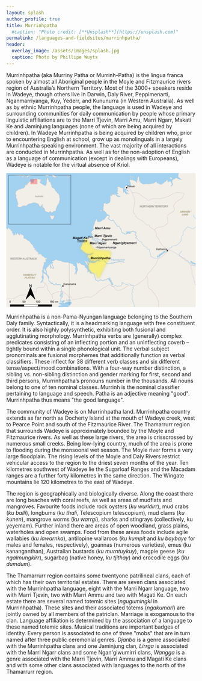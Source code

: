 ```yaml
---
layout: splash
author_profile: true
title: Murrinhpatha
  #caption: "Photo credit: [**Unsplash**](https://unsplash.com)"
permalink: /languages-and-fieldsites/murrinhpatha/
header:
  overlay_image: /assets/images/splash.jpg
  caption: Photo by Phillipe Wuyts
---
```

Murrinhpatha (aka Murriny Patha or Murrinh-Patha) is the lingua franca spoken by almost all Aboriginal people in the Moyle and Fitzmaurice rivers region of Australia’s Northern Territory. Most of the 3000+ speakers reside in Wadeye, though others live in Darwin, Daly River, Peppimenarti, Nganmarriyanga, Kuy, Yederr, and Kununurra (in Western Australia). As well as by ethnic Murrinhpatha people, the language is used in Wadeye and surrounding communities for daily communication by people whose primary linguistic affiliations are to the Marri Tjevin, Marri Amu, Marri Ngarr, Makati Ke and Jaminjung languages (none of which are being acquired by children). In Wadeye Murrinhpatha is being acquired by children who, prior to encountering English at school, grow up as monolinguals in a largely Murrinhpatha speaking environment. The vast majority of all interactions are conducted in Murrinhpatha. As well as for the non-adoption of English as a language of communication (except in dealings with Europeans), Wadeye is notable for the virtual absence of Kriol.

![Picture of Australian landscape](/assets/images/murrinhpatha_2.png "Picture of the Murrinhpataha landscape")

Murrinhpatha is a non-Pama-Nyungan language belonging to the Southern Daly family. Syntactically, it is a headmarking language with free constituent order. It is also highly polysynthetic, exhibiting both fusional and agglutinating morphology. Murrinhpatha verbs are (generally) complex predicates consisting of an inflecting portion and an uninflecting coverb – tightly bound within a single phonological unit. The verbal subject pronominals are fusional morphemes that additionally function as verbal classifiers. These inflect for 38 different verb classes and six different tense/aspect/mood combinations. With a four-way number distinction, a sibling vs. non-sibling distinction and gender marking for first, second and third persons, Murrinhpatha’s pronouns number in the thousands. All nouns belong to one of ten nominal classes. Murrinh is the nominal classifier pertaining to language and speech. Patha is an adjective meaning "good". Murrinhpatha thus means "the good language".

The community of Wadeye is on Murrinhpatha land. Murrinhpatha country extends as far north as Docherty Island at the mouth of Wadeye creek, west to Pearce Point and south of the Fitzmaurice River. The Thamarrurr region that surrounds Wadeye is approximately bounded by the Moyle and Fitzmaurice rivers. As well as these large rivers, the area is crisscrossed by numerous small creeks. Being low-lying country, much of the area is prone to flooding during the monsoonal wet season. The Moyle river forms a very large floodplain. The rising levels of the Moyle and Daly Rivers restrict vehicular access to the region to the driest seven months of the year. Ten kilometres southwest of Wadeye lie the Sugarloaf Ranges and the Macadam ranges are a further forty kilometres in the same direction. The Wingate mountains lie 120 kilometres to the east of Wadeye.

The region is geographically and biologically diverse. Along the coast there are long beaches with coral reefs, as well as areas of mudflats and mangroves. Favourite foods include rock oysters (*ku wurldirr*), mud crabs (*ku balli*), longbums (*ku thali*, Telescopium telescopium), mud clams (*ku kunen*), mangrove worms (*ku warrgi*), sharks and stingrays (collectively, ku yeyemam). Further inland there are areas of open woodland, grass plains, waterholes and open swamps. Food from these areas foods include agile wallabies (*ku lawarnka*), antilopine wallaroos (*ku kumpit* and *ku baybaye* for males and females, respectively), goannas (numerous varieties), emus (ku kananganthan), Australian bustards (*ku murntuykuy*), magpie geese (*ku ngalmungkirr*), sugarbag (native honey, *ku tjithay*) and crocodile eggs (*ku dumdum*).

The Thamarrurr region contains some twentyone patrilineal clans, each of which has their own territorial estates. There are seven clans associated with the Murrinhpatha language, eight with the Marri Ngarr language, two with Marri Tjevin, two with Marri Ammu and two with Magati Ke. On each estate there are several named totemic sites (*ngugumingki* in Murrinhpatha). These sites and their associated totems (*ngakumarl*) are jointly owned by all members of the patriclan. Marriage is exogamous to the clan. Language affiliation is determined by the association of a language to these named totemic sites.
Musical traditions are important badges of identity. Every person is associated to one of three "mobs" that are in turn named after three public ceremonial genres. *Djanba* is a genre associated with the Murrinhpatha clans and one Jaminjung clan, *Lirrga* is associated with the Marri Ngarr clans and some Ngan'giwumirri clans, *Wangga* is a genre associated with the Marri Tjevin, Marri Ammu and Magati Ke clans and with some other clans associated with languages to the north of the Thamarrurr region.
